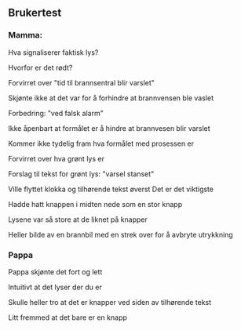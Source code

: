 ## Brukertest

### Mamma:

Hva signaliserer faktisk lys?

Hvorfor er det rødt?

Forvirret over "tid til brannsentral blir varslet"

Skjønte ikke at det var for å forhindre at brannvensen ble vaslet

Forbedring: "ved falsk alarm"

Ikke åpenbart at formålet er å hindre at brannvesen blir varslet

Kommer ikke tydelig fram hva formålet med prosessen er 

Forvirret over hva grønt lys er 

Forslag til tekst for grønt lys: "varsel stanset" 

Ville flyttet klokka og tilhørende tekst øverst
    Det er det viktigste


Hadde hatt knappen i midten nede som en stor knapp

Lysene var så store at de liknet på knapper

Heller bilde av en brannbil med en strek over for å avbryte utrykkning




### Pappa

Pappa skjønte det fort og lett

Intuitivt at det lyser der du er

Skulle heller tro at det er knapper ved siden av tilhørende tekst

Litt fremmed at det bare er en knapp

